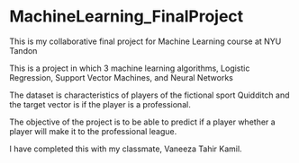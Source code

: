 # MachineLearning_FinalProject
This is my collaborative final project for Machine Learning course at NYU Tandon

This is a project in which 3 machine learning algorithms, Logistic Regression, Support Vector Machines, and Neural Networks

The dataset is characteristics of players of the fictional sport Quidditch and the target vector is if the player is a professional.

The objective of the project is to be able to predict if a player whether a player will make it to the professional league.

I have completed this with my classmate, Vaneeza Tahir Kamil.
